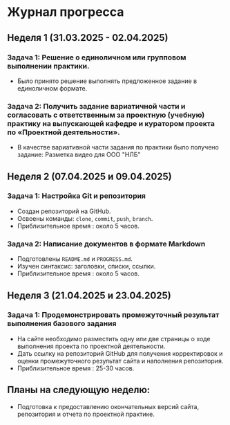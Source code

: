 # Журнал прогресса

## Неделя 1 (31.03.2025 - 02.04.2025)

### Задача 1: Решение о единоличном или групповом выполнении практики.
- Было принято решение выполнять предложенное задание в единоличном формате.

### Задача 2: Получить задание вариатичной части и согласовать с ответственным за проектную (учебную) практику на выпускающей кафедре и куратором проекта по «Проектной деятельности».
- В качестве вариативной части задания по практики было получено задание: Разметка видео для ООО "НЛБ"

## Неделя 2 (07.04.2025 и 09.04.2025)

### Задача 1: Настройка Git и репозитория
- Создан репозиторий на GitHub.  
- Освоены команды: `clone`, `commit`, `push`, `branch`.  
- Приблизительное время : около 5 часов.  

### Задача 2: Написание документов в формате Markdown
- Подготовлены `README.md` и `PROGRESS.md`.  
- Изучен синтаксис: заголовки, списки, ссылки.  
- Приблизительное время : около 5 часов. 

## Неделя 3 (21.04.2025 и 23.04.2025)

### Задача 1: Продемонстрировать промежуточный результат выполнения базового задания
- На сайте необходимо разместить одну или две страницы о ходе выполнения проекта по проектной деятельности.
- Дать ссылку на репозиторий GitHub для получения корректировок и оценки промежуточного результат сайта и наполнения репозитория.
- Приблизительное время : 25-30 часов. 

## Планы на следующую неделю:
- Подготовка к предоставлению окончательных версий сайта, репозитория и отчета по проектной практике.
